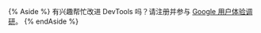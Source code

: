 {% Aside %}
有兴趣帮忙改进 DevTools 吗？请注册并参与 [Google 用户体验调研](https://google.qualtrics.com/jfe/form/SV_9YbKj35IGoGsDBj?reserved=1&utm_source=Website%20feature&Q_Language=zh&utm_medium=own_web&utm_campaign=Q4&productTag=chrm&campaignDate=November2020&referral_code=UXFm430458)。
{% endAside %}